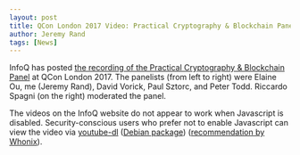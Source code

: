 ```yaml
---
layout: post
title: QCon London 2017 Video: Practical Cryptography & Blockchain Panel
author: Jeremy Rand
tags: [News]
---
```


InfoQ has posted [the recording of the Practical Cryptography & Blockchain Panel](https://www.infoq.com/presentations/cryptography-blockchain) at QCon London 2017.  The panelists (from left to right) were Elaine Ou, me (Jeremy Rand), David Vorick, Paul Sztorc, and Peter Todd.  Riccardo Spagni (on the right) moderated the panel.

The videos on the InfoQ website do not appear to work when Javascript is disabled.  Security-conscious users who prefer not to enable Javascript can view the video via [youtube-dl](https://rg3.github.io/youtube-dl/) ([Debian package](https://packages.debian.org/stretch/youtube-dl)) ([recommendation by Whonix](https://forums.whonix.org/t/vlc-apparmor-profile-wip-streaming-documentation-for-whonix-install-youtube-dl-by-default/2918)).
